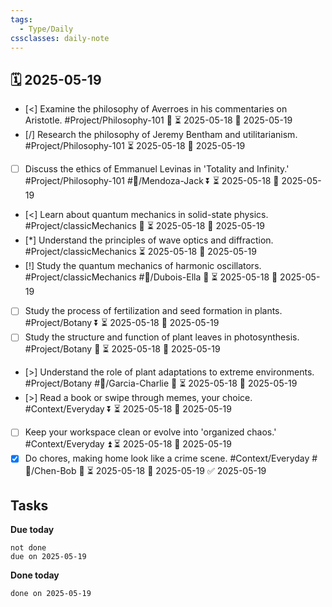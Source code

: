 ```yaml
---
tags:
  - Type/Daily
cssclasses: daily-note
---
```


## 🗓️ 2025-05-19

- [<] Examine the philosophy of Averroes in his commentaries on Aristotle. #Project/Philosophy-101 🔼 ⏳ 2025-05-18 📅 2025-05-19
- [/] Research the philosophy of Jeremy Bentham and utilitarianism. #Project/Philosophy-101 ⏳ 2025-05-18 📅 2025-05-19
- [ ] Discuss the ethics of Emmanuel Levinas in 'Totality and Infinity.' #Project/Philosophy-101 #👤/Mendoza-Jack ⏬ ⏳ 2025-05-18 📅 2025-05-19
- [<] Learn about quantum mechanics in solid-state physics. #Project/classicMechanics 🔼 ⏳ 2025-05-18 📅 2025-05-19
- [*] Understand the principles of wave optics and diffraction. #Project/classicMechanics ⏳ 2025-05-18 📅 2025-05-19
- [!] Study the quantum mechanics of harmonic oscillators. #Project/classicMechanics #👤/Dubois-Ella 🔺 ⏳ 2025-05-18 📅 2025-05-19
- [ ] Study the process of fertilization and seed formation in plants. #Project/Botany ⏬ ⏳ 2025-05-18 📅 2025-05-19
- [ ] Study the structure and function of plant leaves in photosynthesis. #Project/Botany 🔽 ⏳ 2025-05-18 📅 2025-05-19
- [>] Understand the role of plant adaptations to extreme environments. #Project/Botany #👤/Garcia-Charlie 🔼 ⏳ 2025-05-18 📅 2025-05-19
- [>] Read a book or swipe through memes, your choice. #Context/Everyday ⏬ ⏳ 2025-05-18 📅 2025-05-19
- [ ] Keep your workspace clean or evolve into 'organized chaos.' #Context/Everyday ⏫ ⏳ 2025-05-18 📅 2025-05-19
- [x] Do chores, making home look like a crime scene. #Context/Everyday #👤/Chen-Bob 🔺 ⏳ 2025-05-18 📅 2025-05-19 ✅ 2025-05-19

## Tasks

**Due today**

```tasks
not done
due on 2025-05-19
```

**Done today**

```tasks
done on 2025-05-19
```
            
